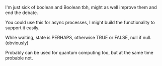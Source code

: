 I'm just sick of boolean and Boolean tbh, might as well improve them and end the debate.

You could use this for async processes, I might build the functionality to support it easily. 

While waiting, state is PERHAPS, otherwise TRUE or FALSE, null if null. (obviously)

Probably can be used for quantum computing too, but at the same time probable not.
